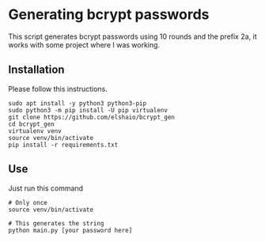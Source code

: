 # Generating bcrypt passwords
This script generates bcrypt passwords using 10 rounds and the prefix 2a, it works with some project where I was working.

## Installation
Please follow this instructions.

```shell
sudo apt install -y python3 python3-pip
sudo python3 -m pip install -U pip virtualenv
git clone https://github.com/elshaio/bcrypt_gen
cd bcrypt_gen 
virtualenv venv
source venv/bin/activate
pip install -r requirements.txt
```

## Use
Just run this command
```shell
# Only once
source venv/bin/activate

# This generates the string
python main.py [your password here]
```
